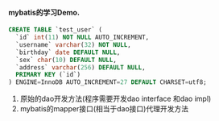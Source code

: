 ####  mybatis的学习Demo.

```sql
CREATE TABLE `test_user` (
  `id` int(11) NOT NULL AUTO_INCREMENT,
  `username` varchar(32) NOT NULL,
  `birthday` date DEFAULT NULL,
  `sex` char(10) DEFAULT NULL,
  `address` varchar(256) DEFAULT NULL,
  PRIMARY KEY (`id`)
) ENGINE=InnoDB AUTO_INCREMENT=27 DEFAULT CHARSET=utf8;

```

1. 原始的dao开发方法(程序需要开发dao interface 和dao impl)
2. mybatis的mapper接口(相当于dao接口)代理开发方法

